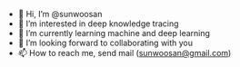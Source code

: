 - 👋 Hi, I’m @sunwoosan
- 👀 I’m interested in deep knowledge tracing 
- 🌱 I’m currently learning machine and deep learning
- 💞️ I’m looking forward to collaborating with you
- 📫 How to reach me, send mail (sunwoosan@gmail.com)

<!---
sunwoosan/sunwoosan is a ✨ special ✨ repository because its `README.md` (this file) appears on your GitHub profile.
You can click the Preview link to take a look at your changes.
--->
